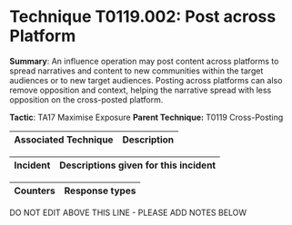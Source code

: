 # Technique T0119.002: Post across Platform

**Summary**: An influence operation may post content across platforms to spread narratives and content to new communities within the target audiences or to new target audiences. Posting across platforms can also remove opposition and context, helping the narrative spread with less opposition on the cross-posted platform.

**Tactic**: TA17 Maximise Exposure **Parent Technique:** T0119 Cross-Posting


| Associated Technique | Description |
| --------- | ------------------------- |



| Incident | Descriptions given for this incident |
| -------- | -------------------- |



| Counters | Response types |
| -------- | -------------- |


DO NOT EDIT ABOVE THIS LINE - PLEASE ADD NOTES BELOW